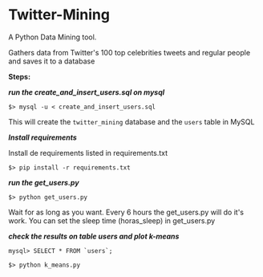 Twitter-Mining
==================

A Python Data Mining tool.

Gathers data from Twitter's 100 top celebrities tweets and regular people and saves it to a database

**Steps:**

***run the create_and_insert_users.sql on mysql***


```
$> mysql -u < create_and_insert_users.sql

```

This will create the `twitter_mining` database and the `users` table in MySQL


***Install requirements***

Install de requirements listed in requirements.txt

```
$> pip install -r requirements.txt

```


***run the get_users.py***


```
$> python get_users.py

```

Wait for as long as you want. Every 6 hours the get_users.py will do it's work. You can set the sleep time (horas_sleep) in get_users.py



***check the results on table users and plot k-means***
```
mysql> SELECT * FROM `users`;

$> python k_means.py
```